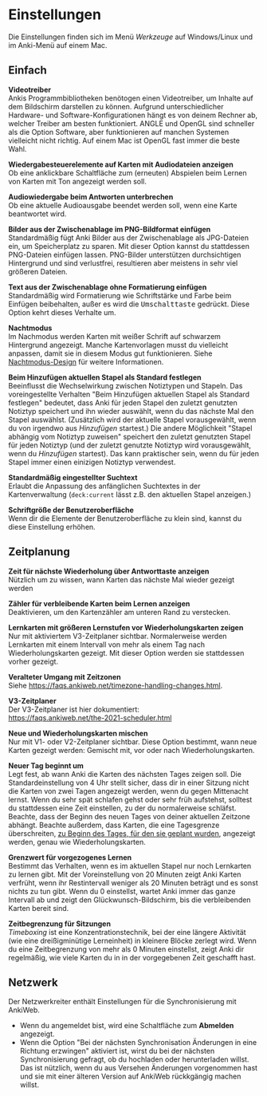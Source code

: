 # Einstellungen

<!-- toc -->

Die Einstellungen finden sich im Menü _Werkzeuge_ auf Windows/Linux und im Anki-Menü auf einem Mac.

## Einfach

**Videotreiber**  
Ankis Programmbibliotheken benötogen einen Videotreiber, um Inhalte auf dem Bildschirm darstellen zu
können. Aufgrund unterschiedlicher Hardware- und Software-Konfigurationen hängt es von deinem Rechner
ab, welcher Treiber am besten funktioniert. ANGLE und OpenGL sind schneller als die Option Software,
aber funktionieren auf manchen Systemen vielleicht nicht richtig. Auf einem Mac ist OpenGL fast immer
die beste Wahl.

**Wiedergabesteuerelemente auf Karten mit Audiodateien anzeigen**  
Ob eine anklickbare Schaltfläche zum (erneuten) Abspielen beim Lernen von Karten mit Ton angezeigt
werden soll.

**Audiowiedergabe beim Antworten unterbrechen**  
Ob eine aktuelle Audioausgabe beendet werden soll, wenn eine Karte beantwortet wird.

**Bilder aus der Zwischenablage im PNG-Bildformat einfügen**  
Standardmäßig fügt Anki Bilder aus der Zwischenablage als JPG-Dateien ein, um Speicherplatz zu sparen.
Mit dieser Option kannst du stattdessen PNG-Dateien einfügen lassen. PNG-Bilder unterstützen durchsichtigen
Hintergrund und sind verlustfrei, resultieren aber meistens in sehr viel größeren Dateien.

**Text aus der Zwischenablage ohne Formatierung einfügen**  
Standardmäßig wird Formatierung wie Schriftstärke und Farbe beim Einfügen beibehalten, außer es wird
die <kbd>Umschalttaste</kbd> gedrückt. Diese Option kehrt dieses Verhalte um.

**Nachtmodus**  
Im Nachmodus werden Karten mit weißer Schrift auf schwarzem Hintergrund angezeigt. Manche Kartenvorlagen
musst du vielleicht anpassen, damit sie in diesem Modus gut funktionieren. Siehe
[Nachtmodus-Design](templates/styling.md#night-mode) für weitere Informationen.

**Beim Hinzufügen aktuellen Stapel als Standard festlegen**  
Beeinflusst die Wechselwirkung zwischen Notiztypen und Stapeln. Das voreingestellte Verhalten
"Beim Hinzufügen aktuellen Stapel als Standard festlegen" bedeutet, dass Anki für jeden Stapel den
zuletzt genutzten Notiztyp speichert und ihn wieder auswählt, wenn du das nächste Mal den Stapel
auswählst. (Zusätzlich wird der aktuelle Stapel vorausgewählt, wenn du von irgendwo aus _Hinzufügen_
startest.)
Die andere Möglichkeit "Stapel abhängig vom Notiztyp zuweisen" speichert den zuletzt genutzten
Stapel für jeden Notiztyp (und der zuletzt genutzte Notiztyp wird vorausgewählt, wenn du _Hinzufügen_
startest). Das kann praktischer sein, wenn du für jeden Stapel immer einen einizigen Notiztyp verwendest.

**Standardmäßig eingestellter Suchtext**  
Erlaubt die Anpassung des anfänglichen Suchtextes in der Kartenverwaltung (`deck:current` lässt z.B.
den aktuellen Stapel anzeigen.)

**Schriftgröße der Benutzeroberfläche**  
Wenn dir die Elemente der Benutzeroberfläche zu klein sind, kannst du diese Einstellung erhöhen.

## Zeitplanung

**Zeit für nächste Wiederholung über Antworttaste anzeigen**  
Nützlich um zu wissen, wann Karten das nächste Mal wieder gezeigt werden

**Zähler für verbleibende Karten beim Lernen anzeigen**  
Deaktivieren, um den Kartenzähler am unteren Rand zu verstecken.

**Lernkarten mit größeren Lernstufen vor Wiederholungskarten zeigen**  
Nur mit aktiviertem V3-Zeitplaner sichtbar. Normalerweise werden Lernkarten mit einem Intervall
von mehr als einem Tag nach Wiederholungskarten gezeigt. Mit dieser Option werden sie stattdessen
vorher gezeigt.

**Veralteter Umgang mit Zeitzonen**  
Siehe
<https://faqs.ankiweb.net/timezone-handling-changes.html>.

**V3-Zeitplaner**  
Der V3-Zeitplaner ist hier dokumentiert:  
<https://faqs.ankiweb.net/the-2021-scheduler.html>

**Neue und Wiederholungskarten mischen**  
Nur mit V1- oder V2-Zeitplaner sichtbar. Diese Option bestimmt, wann neue Karten gezeigt werden:
Gemischt mit, vor oder nach Wiederholungskarten.

**Neuer Tag beginnt um**  
Legt fest, ab wann Anki die Karten des nächsten Tages zeigen soll. Die Standardeinstellung von 4 Uhr
stellt sicher, dass dir in einer Sitzung nicht die Karten von zwei Tagen angezeigt werden, wenn du
gegen Mittenacht lernst. Wenn du sehr spät schlafen gehst oder sehr früh aufstehst, solltest du
stattdessen eine Zeit einstellen, zu der du normalerweise schläfst.
Beachte, dass der Beginn des neuen Tages von deiner aktuellen Zeitzone abhängt. Beachte außerdem,
dass Karten, die eine Tagesgrenze überschreiten,
[zu Beginn des Tages, für den sie geplant wurden](./deck-options.md#day-boundaries),
angezeigt werden, genau wie Wiederholungskarten.

**Grenzwert für vorgezogenes Lernen**  
Bestimmt das Verhalten, wenn es im aktuellen Stapel nur noch Lernkarten zu lernen gibt.
Mit der Voreinstellung von 20 Minuten zeigt Anki Karten verfrüht, wenn ihr Restintervall weniger
als 20 Minuten beträgt und es sonst nichts zu tun gibt.
Wenn du 0 einstellst, wartet Anki immer das ganze Intervall ab und zeigt den Glückwunsch-Bildschirm,
bis die verbleibenden Karten bereit sind.

**Zeitbegrenzung für Sitzungen**  
_Timeboxing_ ist eine Konzentrationstechnik, bei der eine längere Aktivität (wie eine dreißigminütige
Lerneinheit) in kleinere Blöcke zerlegt wird. Wenn du eine Zeitbegrenzung von mehr als 0 Minuten
einstellst, zeigt Anki dir regelmäßig, wie viele Karten du in in der vorgegebenen Zeit geschafft hast.

## Netzwerk

Der Netzwerkreiter enthält Einstellungen für die Synchronisierung mit AnkiWeb.

- Wenn du angemeldet bist, wird eine Schaltfläche zum **Abmelden** angezeigt.
- Wenn die Option "Bei der nächsten Synchronisation Änderungen in eine Richtung erzwingen" aktiviert
  ist, wirst du bei der nächsten Synchronisierung gefragt, ob du hochladen oder herunterladen willst.
  Das ist nützlich, wenn du aus Versehen Änderungen vorgenommen hast und sie mit einer älteren Version
  auf AnkiWeb rückkgängig machen willst.
